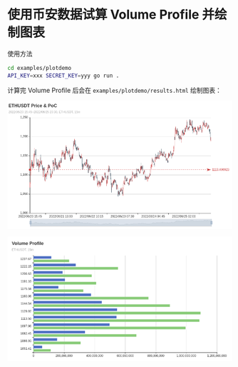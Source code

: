 # 使用币安数据试算 Volume Profile 并绘制图表

使用方法
```bash
cd examples/plotdemo
API_KEY=xxx SECRET_KEY=yyy go run .
```

计算完 Volume Profile 后会在 `examples/plotdemo/results.html` 绘制图表：

![kline](./examples/plotdemo/kline.png)

![vp](./examples/plotdemo/vp.png)




